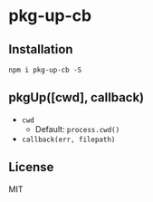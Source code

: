 # pkg-up-cb

## Installation

```
npm i pkg-up-cb -S
```

## pkgUp([cwd], callback)

- `cwd`
    - Default: `process.cwd()`
- `callback(err, filepath)`

## License

MIT
